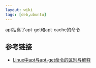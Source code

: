```yaml
---
layout: wiki
tags: [deb,ubuntu]
---
```


apt抽离了apt-get和apt-cache的命令

## 参考链接

* [Linux中apt与apt-get命令的区别与解释](https://blog.csdn.net/maizousidemao/article/details/79859669)